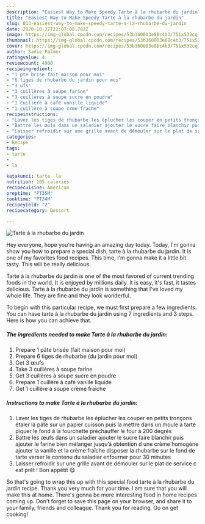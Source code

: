 ```yaml
---
description: "Easiest Way to Make Speedy Tarte à la rhubarbe du jardin"
title: "Easiest Way to Make Speedy Tarte à la rhubarbe du jardin"
slug: 813-easiest-way-to-make-speedy-tarte-a-la-rhubarbe-du-jardin
date: 2020-10-27T22:07:08.782Z
image: https://img-global.cpcdn.com/recipes/53b360003e88c4b3/751x532cq70/tarte-a-la-rhubarbe-du-jardin-photo-principale-de-la-recette.jpg
thumbnail: https://img-global.cpcdn.com/recipes/53b360003e88c4b3/751x532cq70/tarte-a-la-rhubarbe-du-jardin-photo-principale-de-la-recette.jpg
cover: https://img-global.cpcdn.com/recipes/53b360003e88c4b3/751x532cq70/tarte-a-la-rhubarbe-du-jardin-photo-principale-de-la-recette.jpg
author: Sadie Palmer
ratingvalue: 4
reviewcount: 4900
recipeingredient:
- "1 pte brise fait maison pour moi"
- "6 tiges de rhubarbe du jardin pour moi"
- "3 ufs"
- "3 cuillères à soupe farine"
- "3 cuillères à soupe sucre en poudre"
- "1 cuillère à café vanille liquide"
- "1 cuillère à soupe crme frache"
recipeinstructions:
- "Laver les tiges de rhubarbe les éplucher les couper en petits tronçons étaler la pâte sur un papier cuisson puis la mettre dans un moule à tarte piquer le fond à la fourchette préchauffer le four à 200 degrés"
- "Battre les œufs dans un saladier ajouter le sucre faire blanchir puis ajouter le farine bien mélanger jusqu’à obtention d une crème homogène ajouter la vanille et la crème fraîche disposer la rhubarbe sur le fond de tarte verser le contenu du saladier enfourner pour 30 minutes"
- "Laisser refroidir sur une grille avant de démouler sur le plat de service c est prêt ! Bon appétit 😋"
categories:
- Recipe
tags:
- tarte
- 
- la

katakunci: tarte  la 
nutrition: 105 calories
recipecuisine: American
preptime: "PT35M"
cooktime: "PT34M"
recipeyield: "2"
recipecategory: Dessert

---
```



![Tarte à la rhubarbe du jardin](https://img-global.cpcdn.com/recipes/53b360003e88c4b3/751x532cq70/tarte-a-la-rhubarbe-du-jardin-photo-principale-de-la-recette.jpg)

Hey everyone, hope you're having an amazing day today. Today, I'm gonna show you how to prepare a special dish, tarte à la rhubarbe du jardin. It is one of my favorites food recipes. This time, I'm gonna make it a little bit tasty. This will be really delicious.



Tarte à la rhubarbe du jardin is one of the most favored of current trending foods in the world. It is enjoyed by millions daily. It is easy, it's fast, it tastes delicious. Tarte à la rhubarbe du jardin is something that I've loved my whole life. They are fine and they look wonderful.


To begin with this particular recipe, we must first prepare a few ingredients. You can have tarte à la rhubarbe du jardin using 7 ingredients and 3 steps. Here is how you can achieve that.

<!--inarticleads1-->

##### The ingredients needed to make Tarte à la rhubarbe du jardin:

1. Prepare 1 pâte brisée (fait maison pour moi)
1. Prepare 6 tiges de rhubarbe (du jardin pour moi)
1. Get 3 œufs
1. Take 3 cuillères à soupe farine
1. Get 3 cuillères à soupe sucre en poudre
1. Prepare 1 cuillère à café vanille liquide
1. Get 1 cuillère à soupe crème fraîche




<!--inarticleads2-->

##### Instructions to make Tarte à la rhubarbe du jardin:

1. Laver les tiges de rhubarbe les éplucher les couper en petits tronçons étaler la pâte sur un papier cuisson puis la mettre dans un moule à tarte piquer le fond à la fourchette préchauffer le four à 200 degrés
1. Battre les œufs dans un saladier ajouter le sucre faire blanchir puis ajouter le farine bien mélanger jusqu’à obtention d une crème homogène ajouter la vanille et la crème fraîche disposer la rhubarbe sur le fond de tarte verser le contenu du saladier enfourner pour 30 minutes
1. Laisser refroidir sur une grille avant de démouler sur le plat de service c est prêt ! Bon appétit 😋




So that's going to wrap this up with this special food tarte à la rhubarbe du jardin recipe. Thank you very much for your time. I am sure that you will make this at home. There's gonna be more interesting food in home recipes coming up. Don't forget to save this page on your browser, and share it to your family, friends and colleague. Thank you for reading. Go on get cooking!
